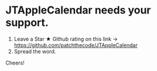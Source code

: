 # JTAppleCalendar needs your support.

1. Leave a Star ★ Github rating on this link -> https://github.com/patchthecode/JTAppleCalendar
2. Spread the word.

Cheers!
